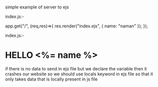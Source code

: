 simple example of server to ejs


index.js:-

app.get("/", (req,res)=>{
    res.render("index.ejs", 
    { name: "naman" });
});


index.js:-

<body>
<h1>
HELLO <%= name %>
</h1>
</body>

if there is no data to send in ejs file but we declare the variable then it crashes our website 
so we should use locals keyword in ejs file so that it only takes data that is locally present in js file

